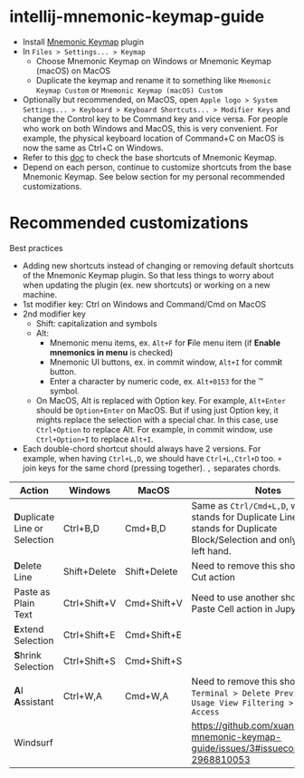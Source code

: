 # intellij-mnemonic-keymap-guide

* Install [Mnemonic Keymap](https://plugins.jetbrains.com/plugin/19094-mnemonic-keymap) plugin
* In `Files > Settings... > Keymap`
  * Choose Mnemonic Keymap on Windows or Mnemonic Keymap (macOS) on MacOS
  * Duplicate the keymap and rename it to something like `Mnemonic Keymap Custom` or `Mnemonic Keymap (macOS) Custom`
* Optionally but recommended, on MacOS, open `Apple logo > System Settings... > Keyboard > Keyboard Shortcuts... > Modifier Keys`
  and change the Control key to be Command key and vice versa.
  For people who work on both Windows and MacOS, this is very convenient.
  For example, the physical keyboard location of Command+C on MacOS is now the same as Ctrl+C on Windows.
* Refer to this [doc](https://github.com/dmimat/intellij-mnemonic-keymap) to check the base shortcuts of Mnemonic Keymap.
* Depend on each person, continue to customize shortcuts from the base Mnemonic Keymap.
  See below section for my personal recommended customizations.

# Recommended customizations

Best practices
* Adding new shortcuts instead of changing or removing default shortcuts of the Mnemonic Keymap plugin.
  So that less things to worry about when updating the plugin (ex. new shortcuts) or working on a new machine.
* 1st modifier key: Ctrl on Windows and Command/Cmd on MacOS
* 2nd modifier key
  * Shift: capitalization and symbols
  * Alt:
    * Mnemonic menu items, ex. `Alt+F` for **F**ile menu item (if **Enable mnemonics in menu** is checked)
    * Mnemonic UI buttons, ex. in commit window, `Alt+I` for comm**i**t button.
    * Enter a character by numeric code, ex. `Alt+0153` for the ™ symbol.
  * On MacOS, Alt is replaced with Option key.
    For example, `Alt+Enter` should be `Option+Enter` on MacOS.
    But if using just Option key, it mights replace the selection with a special char.
    In this case, use `Ctrl+Option` to replace Alt.
    For example, in commit window, use `Ctrl+Option+I` to replace `Alt+I`.
* Each double-chord shortcut should always have 2 versions.
  For example, when having `Ctrl+L,D`, we should have `Ctrl+L,Ctrl+D` too.
  `+` join keys for the same chord (pressing together). `,` separates chords.

| Action                          | Windows        | MacOS           | Notes                                                                |
| ------------------------------- | -------------- | --------------- | -------------------------------------------------------------------- |
| **D**uplicate Line or Selection | Ctrl+B,D       | Cmd+B,D         | Same as `Ctrl/Cmd+L,D`, which stands for Duplicate Line. `Ctrl+B,D` stands for Duplicate Block/Selection and only needs the left hand. |
| **D**elete Line                 | Shift+Delete   | Shift+Delete    | Need to remove this shortcut for Cut action                          |
| Paste as Plain Text             | Ctrl+Shift+V   | Cmd+Shift+V     | Need to use another shortcut for Paste Cell action in Jupyter plugin |
| **E**xtend Selection            | Ctrl+Shift+E   | Cmd+Shift+E     |                                                                      |
| **S**hrink Selection            | Ctrl+Shift+S   | Cmd+Shift+S     |                                                                      |
| **A**I **A**ssistant            | Ctrl+W,A       | Cmd+W,A         | Need to remove this shortcut for `Terminal > Delete Previous Word`, `Usage View Filtering > Show Write Access` |
| Windsurf                        |                |                 | https://github.com/xuanswe/intellij-mnemonic-keymap-guide/issues/3#issuecomment-2968810053 |
